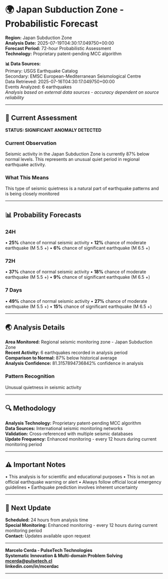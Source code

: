 # 🌍 Japan Subduction Zone - Probabilistic Forecast

**Region:** Japan Subduction Zone  
**Analysis Date:** 2025-07-19T04:30:17.049750+00:00  
**Forecast Period:** 72-hour Probabilistic Assessment  
**Technology:** Proprietary patent-pending MCC algorithm  

**📊 Data Sources:**  
Primary: USGS Earthquake Catalog  
Secondary: EMSC European-Mediterranean Seismological Centre  
Data Retrieved: 2025-07-16T04:30:17.049750+00:00  
Events Analyzed: 6 earthquakes  
*Analysis based on external data sources - accuracy dependent on source reliability*

---

## 🎯 Current Assessment

**STATUS: SIGNIFICANT ANOMALY DETECTED**

### Current Observation
Seismic activity in the Japan Subduction Zone is currently 87% below normal levels. This represents an unusual quiet period in regional earthquake activity.

### What This Means
This type of seismic quietness is a natural part of earthquake patterns and is being closely monitored

---

## 📊 Probability Forecasts

### 24H
• **25%** chance of normal seismic activity
• **12%** chance of moderate earthquake (M 5.5 +)
• **6%** chance of significant earthquake (M 6.5 +)

### 72H
• **37%** chance of normal seismic activity
• **18%** chance of moderate earthquake (M 5.5 +)
• **9%** chance of significant earthquake (M 6.5 +)

### 7 Days
• **49%** chance of normal seismic activity
• **27%** chance of moderate earthquake (M 5.5 +)
• **15%** chance of significant earthquake (M 6.5 +)

---

## 🌏 Analysis Details
**Area Monitored:** Regional seismic monitoring zone - Japan Subduction Zone  
**Recent Activity:** 6 earthquakes recorded in analysis period  
**Comparison to Normal:** 87% below historical average  
**Analysis Confidence:** 81.3157894736842% confidence in analysis  

### Pattern Recognition
Unusual quietness in seismic activity

---

## 🔍 Methodology
**Analysis Technology:** Proprietary patent-pending MCC algorithm  
**Data Sources:** International seismic monitoring networks  
**Validation:** Cross-referenced with multiple seismic databases  
**Update Frequency:** Enhanced monitoring - every 12 hours during current monitoring period  

---

## ⚠️ Important Notes
• This analysis is for scientific and educational purposes
• This is not an official earthquake warning or alert
• Always follow official local emergency guidelines
• Earthquake prediction involves inherent uncertainty

---

## 📅 Next Update
**Scheduled:** 24 hours from analysis time  
**Special Monitoring:** Enhanced monitoring - every 12 hours during current monitoring period  
**Contact:** Updates available upon request  

---

**Marcelo Cerda - PulseTech Technologies**  
**Systematic Innovation & Multi-domain Problem Solving**  
**mcerda@pulsetech.cl**  
**linkedin.com/in/mcerdac**

---
